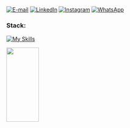 ##
<div align="left"> 


  [![E-mail](https://img.shields.io/badge/-Email-242938?style=for-the-badge&logo=microsoft-outlook&logoColor=e34133&color:FFF)](mailto:lucasramalho.dev@gmail.com")
  [![LinkedIn](https://img.shields.io/badge/-LinkedIn-242938?style=for-the-badge&logo=linkedin&logoColor=0474b4&color:FFF)](https://www.linkedin.com/in/jo%C3%A3o-lucas-de-brito-ramalho-2484b8238/)
  [![Instagram](https://img.shields.io/badge/-Instagram-242938?style=for-the-badge&logo=instagram&logoColor=da2e7f&color:FFF)](https://instagram.com/lucas_3uu)
  [![WhatsApp](https://img.shields.io/badge/-WhatsApp-242938?style=for-the-badge&logo=WhatsApp&logoColor=238636&color:FFF)](https://api.whatsapp.com/send?phone=5583988501228)

  
</div>

  <h3 align="left">Stack:</h3>
  
  [![My Skills](https://skillicons.dev/icons?i=java,spring,postgres,elixir,docker,react&theme=dark)](https://skillicons.dev)

  <img width="41%" height="195px" src="https://github-readme-stats.vercel.app/api/top-langs/?username=lucasramallo&layout=compact&hide_border=true&title_color=ffffff&text_color=ffffff&bg_color=0d1117" />
</div>
